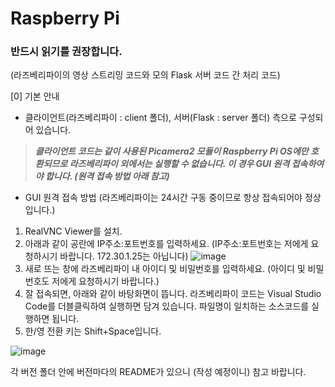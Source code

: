 # Raspberry Pi
### 반드시 읽기를 권장합니다.
(라즈베리파이의 영상 스트리밍 코드와 모의 Flask 서버 코드 간 처리 코드)

[0] 기본 안내
- 클라이언트(라즈베리파이 : client 폴더), 서버(Flask : server 폴더) 측으로 구성되어 있습니다.
> ***클라이언트 코드는 같이 사용된 Picamera2 모듈이 Raspberry Pi OS에만 호환되므로 라즈베리파이 외에서는 실행할 수 없습니다. 이 경우 GUI 원격 접속하여야 합니다. (원격 접속 방법 아래 참고)***
- GUI 원격 접속 방법 (라즈베리파이는 24시간 구동 중이므로 항상 접속되어야 정상입니다.)
1. RealVNC Viewer를 설치.
2. 아래과 같이 공란에 IP주소:포트번호를 입력하세요.
(IP주소:포트번호는 저에게 요청하시기 바랍니다. 172.30.1.25는 아닙니다)
![image](https://github.com/user-attachments/assets/6fda43e0-82c1-4f63-8314-d8512dc71e3c)
3. 새로 뜨는 창에 라즈베리파이 내 아이디 및 비밀번호를 입력하세요.
(아이디 및 비밀번호도 저에게 요청하시기 바랍니다.)
4. 잘 접속되면, 아래와 같이 바탕화면이 뜹니다. 라즈베리파이 코드는 Visual Studio Code를 더블클릭하여 실행하면 담겨 있습니다. 파일명이 일치하는 소스코드를 실행하면 됩니다.
5. 한/영 전환 키는 Shift+Space입니다.  
   
![image](https://github.com/user-attachments/assets/6645bafe-22bb-4003-9fb1-24d7edcc73fb)  

각 버전 폴더 안에 버전마다의 README가 있으니 (작성 예정이니) 참고 바랍니다.
